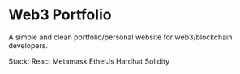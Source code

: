 # Web3 Portfolio

A simple and clean portfolio/personal website for web3/blockchain developers.

Stack:
React
Metamask
EtherJs
Hardhat
Solidity

<!-- This project demonstrates a basic Hardhat use case. It comes with a sample contract, a test for that contract, and a script that deploys that contract. -->